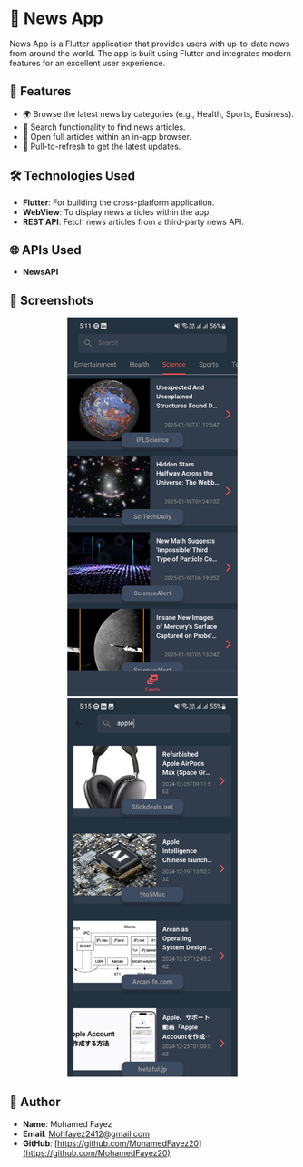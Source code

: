 # 📱 News App
News App is a Flutter application that provides users with up-to-date news from around the world. The app is built using Flutter and integrates modern features for an excellent user experience.

## 🚀 Features
- 🌍 Browse the latest news by categories (e.g., Health, Sports, Business).
- 🔎 Search functionality to find news articles.
- 📖 Open full articles within an in-app browser.
- 🔄 Pull-to-refresh to get the latest updates.

## 🛠️ Technologies Used
- **Flutter**: For building the cross-platform application.
- **WebView**: To display news articles within the app.
- **REST API**: Fetch news articles from a third-party news API.

## 🌐 APIs Used
- **NewsAPI**

## 📸 Screenshots
<p align="center">
  <img src="images/4.png" alt="Home Screen" width="300" />
  <img src="images/3.png" alt="Search Screen" width="300" />
</p>

## 👤 Author
- **Name**: Mohamed Fayez
- **Email**: [Mohfayez2412@gmail.com](mailto:Mohfayez2412@gmail.com)
- **GitHub**: [https://github.com/MohamedFayez20](https://github.com/MohamedFayez20)
